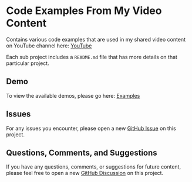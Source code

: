 # Code Examples From My Video Content

Contains various code examples that are used in my shared video content on YouTube channel here: [YouTube](https://www.youtube.com/@swestover/featured)

Each sub project includes a `README.md` file that has more details on that particular project.

## Demo

To view the available demos, please go here: [Examples](https://devshareacademy.github.io/code-examples-from-my-video-content/)

## Issues

For any issues you encounter, please open a new [GitHub Issue](https://github.com/devshareacademy/code-examples-from-my-video-content/issues) on this project.

## Questions, Comments, and Suggestions

If you have any questions, comments, or suggestions for future content, please feel free to open a new [GitHub Discussion](https://github.com/devshareacademy/code-examples-from-my-video-content/discussions) on this project.
